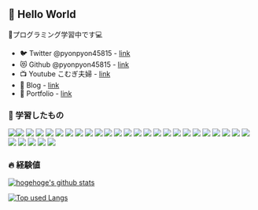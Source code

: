 ## 🐰 Hello World 

👨プログラミング学習中です💻
* 🐦 Twitter @pyonpyon45815 - [link](https://twitter.com/pyonpyon45815)
* 😻 Github @pyonpyon45815 - [link](https://github.com/pyonpyon45815)
* 📺 Youtube こむぎ夫婦 - [link](https://www.youtube.com/channel/UCdZuIqqgSz6WyxvJrbTQDOg?view_as=subscriber)
* 📖 Blog - [link]()
* 📝 Portfolio - [link]()




### 🌱 学習したもの

<img src="https://img.shields.io/badge/-HTML5-333.svg?logo=html5&style=flat "><img src="https://img.shields.io/badge/-CSS3-157286.svg?logo=css3&style=flat ">
<img src="https://img.shields.io/badge/Javascript-333.svg?logo=javascript&style=flat ">
<img src="https://img.shields.io/badge/-jQuery-0769AD.svg?logo=jQuery&style=flat ">
<img src="https://img.shields.io/badge/-PHP-333.svg?logo=php&style=flat ">
<img src="https://img.shields.io/badge/-Sass-333.svg?logo=Sass&style=flat ">
<img src="https://img.shields.io/badge/-WordPress-21759B.svg?logo=WordPress&style=flat ">
<img src="https://img.shields.io/badge/-Git-333.svg?logo=Git&style=flat ">
<img src="https://img.shields.io/badge/-GitHub-181717.svg?logo=GitHub&style=flat ">
<img src="https://img.shields.io/badge/-Adobe Photoshop-181717.svg?logo=AdobePhotoshop&style=flat ">
<img src="https://img.shields.io/badge/-Adobe Lightroom-31A8FF.svg?logo=AdobeLightroom&style=flat ">
<img src="https://img.shields.io/badge/-Adobe Premiere Pro-181717.svg?logo=AdobePremierePro&style=flat ">
<img src="https://img.shields.io/badge/-Adobe XD-181717.svg?logo=AdobeXD&style=flat ">
<img src="https://img.shields.io/badge/-Adobe After Effects-9999FF.svg?logo=AdobeAfterEffects&style=flat ">
<img src="https://img.shields.io/badge/-Visual Studio Code-007ACC.svg?logo=VisualStudioCode&style=flat ">
<img src="https://img.shields.io/badge/-MySQL-333.svg?logo=MySQL&style=flat ">
<img src="https://img.shields.io/badge/-React-333.svg?logo=React&style=flat ">
<img src="https://img.shields.io/badge/-Ruby-CC342D.svg?logo=Ruby&style=flat ">
<img src="https://img.shields.io/badge/-Ruby on Rails-CC0000.svg?logo=RubyonRails&style=flat ">
<img src="https://img.shields.io/badge/-Linux-6C6694.svg?logo=linux&style=flat">
<img src="https://img.shields.io/badge/-Windows-0078D6.svg?logo=windows&style=flat">
<img src="https://img.shields.io/badge/-Tailwind CSS-38B2AC.svg?logo=TailwindCSS&style=flat">
<img src="https://img.shields.io/badge/-Amazon AWS-232F3E.svg?logo=AmazonAWS&style=flat">
<img src="https://img.shields.io/badge/-Adobe Creative Cloud-DA1F26.svg?logo=AdobeCreativeCloud&style=flat">
<img src="https://img.shields.io/badge/-Canva-00C4CC.svg?logo=Canva&style=flat">
<img src="https://img.shields.io/badge/-Evernote-00A82D.svg?logo=Evernote&style=flat">
<img src="https://img.shields.io/badge/-npm-CB3837.svg?logo=npm&style=flat">
<img src="https://img.shields.io/badge/-Font Awesome-339AF0.svg?logo=FontAwesome&style=flat">
<img src="https://img.shields.io/badge/-JSON-000000.svg?logo=JSON&style=flat">
<img src="https://img.shields.io/badge/-Google Chrome-333.svg?logo=GoogleChrome&style=flat">




### 🔥 経験値

<!-- リポジトリステータス -->
[![hogehoge's github stats](https://github-readme-stats.vercel.app/api?username=pyonpyon45815&hide=contribs&count_private=true&show_icons=true&theme=outrun)](https://github.com/pyonpyon45815/)

<!-- ソースコード統計 -->
[![Top used Langs](https://github-readme-stats.vercel.app/api/top-langs/?username=pyonpyon45815&layout=compact&theme=outrun)](https://github.com/pyonpyon45815/)
